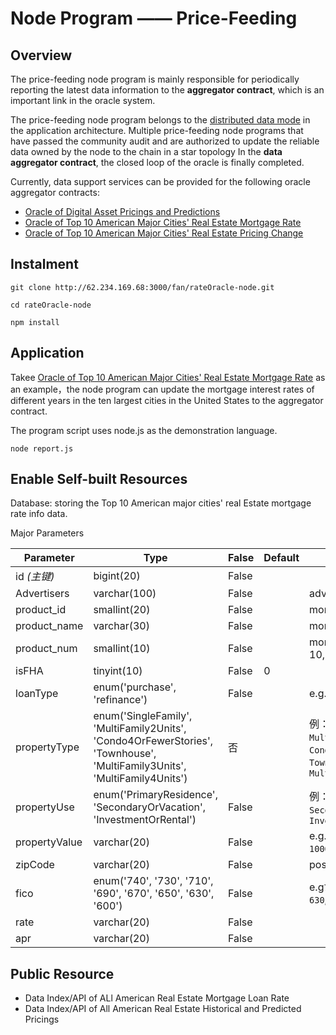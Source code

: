 # Node Program —— Price-Feeding

## Overview

The price-feeding node program is mainly responsible for periodically reporting the latest data information to the **aggregator contract**, which is an important link in the oracle system.

The price-feeding node program belongs to the [distributed data mode]() in the application architecture. Multiple price-feeding node programs that have passed the community audit and are authorized to update the reliable data owned by the node to the chain in a star topology In the **data aggregator contract**, the closed loop of the oracle is finally completed.

Currently, data support services can be provided for the following oracle aggregator contracts:

- [Oracle of Digital Asset Pricings and Predictions]()
- [Oracle of Top 10 American Major Cities' Real Estate Mortgage Rate]()
- [Oracle of Top 10 American Major Cities' Real Estate Pricing Change]()

## Instalment

```shell
git clone http://62.234.169.68:3000/fan/rateOracle-node.git

cd rateOracle-node

npm install
```

## Application

Takee [Oracle of Top 10 American Major Cities' Real Estate Mortgage Rate]() as an example，the node program can update the mortgage interest rates of different years in the ten largest cities in the United States to the aggregator contract.

The program script uses node.js as the demonstration language.

```shell
node report.js
```

## Enable Self-built Resources

Database: storing the Top 10 American major cities' real Estate mortgage rate info data.

Major Parameters

| Parameter     | Type                                                        | False| Default |Note| 
| ------------- | ------------------------------------------------------------ | ---- | ---- | ------------------------------------------------------------ |
| id *(主键)*   | bigint(20)                                                   | False |      |                                                              |
| Advertisers   | varchar(100)                                                 | False|      | advertisers                                                       |
| product_id    | smallint(20)                                                 | False|      | mortgage type id                                                       |
| product_name  | varchar(30)                                                  | False|      | mortgage type|
| product_num   | smallint(10)                                                 |False |      | mortgage type: 10,15,20,30,101,701,501,301                      |
| isFHA         | tinyint(10)                                                  | False | 0    |                                                              |
| loanType      | enum('purchase', 'refinance')                                | False |      | e.g.`purchase`, `refinance`                                  |
| propertyType  | enum('SingleFamily', 'MultiFamily2Units', 'Condo4OrFewerStories', 'Townhouse', 'MultiFamily3Units', 'MultiFamily4Units') | 否   |      | 例：`SingleFamily`, `MultiFamily2Units`, `Condo4OrFewerStories`, `Townhouse`, `MultiFamily3Units`, `MultiFamily4Units` |
| propertyUse   | enum('PrimaryResidence', 'SecondaryOrVacation', 'InvestmentOrRental') |False|      | 例：`PrimaryResidence`, `SecondaryOrVacation`, `InvestmentOrRental` |
| propertyValue | varchar(20)                                                  |False |      | e.g.`100000`, `200000`, `500000`, `1000000`, `2000000`       |
| zipCode       | varchar(20)                                                  |False |      | postcode                                                         |
| fico          | enum('740', '730', '710', '690', '670', '650', '630', '600') |False |      | e.g`740`, `730`, `710`, `690`, `670`, `650`, `630`, `600`   |
| rate          | varchar(20)                                                  |False |      |                                                              |
| apr           | varchar(20)                                                  | False|      |                                                              |



## Public Resource

- Data Index/API of ALl American Real Estate Mortgage Loan Rate
- Data Index/API of All American Real Estate Historical and Predicted Pricings

